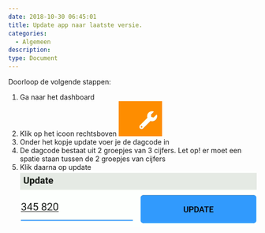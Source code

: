 ```yaml
---
date: 2018-10-30 06:45:01
title: Update app naar laatste versie.
categories:
  - Algemeen
description:
type: Document
---
```

Doorloop de volgende stappen:
  1. Ga naar het dashboard 
  2. Klik op het icoon rechtsboven ![](/images/2018-10-30-09-08-23.png)
  3. Onder het kopje update voer je de dagcode in
  4. De dagcode bestaat uit 2 groepjes van 3 cijfers. Let op! er moet een spatie staan tussen de 2 groepjes van cijfers
  5. Klik daarna op update
  ![](/images/2018-10-30-09-11-03.png)





